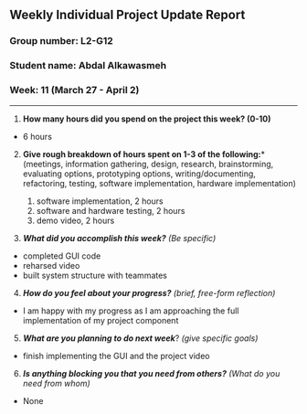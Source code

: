 ## Weekly Individual Project Update Report
### Group number: L2-G12
### Student name: Abdal Alkawasmeh
### Week: 11 (March 27 - April 2)
___
1. **How many hours did you spend on the project this week? (0-10)**
  - 6 hours

2. **Give rough breakdown of hours spent on 1-3 of the following:***
   (meetings, information gathering, design, research, brainstorming, evaluating options, prototyping options, writing/documenting, refactoring, testing, software implementation, hardware implementation)
   1. software implementation, 2 hours
   2. software and hardware testing, 2 hours
   3. demo video, 2 hours
  

4. ***What did you accomplish this week?*** _(Be specific)_
    
  - completed GUI code
  - reharsed video
  - built system structure with teammates
    

4. ***How do you feel about your progress?*** _(brief, free-form reflection)_
  - I am happy with my progress as I am approaching the full implementation of my project component

5. ***What are you planning to do next week***? _(give specific goals)_
  - finish implementing the GUI and the project video 
6. ***Is anything blocking you that you need from others?*** _(What do you need from whom)_
  - None
